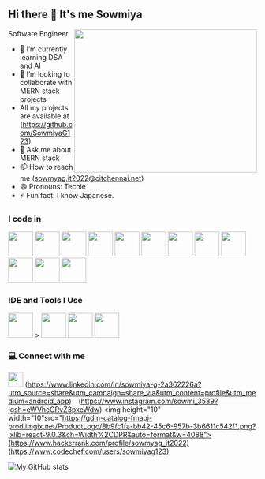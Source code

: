 ## Hi there 👋 It's me Sowmiya

Software Engineer
<img align="right" width="370" height="290" src="C:\Users\sowsr\OneDrive\Pictures\Screenshots\Screenshot (204).png"/>

- 🌱 I’m currently learning DSA and AI
- 👯 I’m looking to collaborate with MERN stack projects
- All my projects are available at (https://github.com/SowmiyaG123)
- 💬 Ask me about MERN stack
- 📫 How to reach me (sowmyag.it2022@citchennai.net)
  <br/>
- 😄 Pronouns: Techie
- ⚡ Fun fact: I know Japanese.

### I code in

<img height="50" width="50" src="https://img.icons8.com/color/48/000000/python.png" /> <img height="50" width="50" src="https://img.icons8.com/color/48/000000/c-programming.png" /> <img height="50" width="50" src="https://img.icons8.com/color/48/000000/java-coffee-cup-logo.png" /> <img height="50" width="50" src="https://img.icons8.com/color/48/000000/html-5.png" /> <img height="50" width="50" src="https://img.icons8.com/color/48/000000/css3.png" /> <img height="50" width="50" src="https://img.icons8.com/color/48/000000/bootstrap.png" />
<img height="50" width="50" src="https://img.icons8.com/color/48/000000/javascript.png"/> <img height="50" width="50" src="https://img.icons8.com/color/48/000000/react-native.png"/> <img height="50" width="50" src="https://img.icons8.com/color/48/000000/mysql-logo.png"/> <img height="50" width="50" src="https://img.icons8.com/color/48/000000/mongodb.png"/> <img height="50" width="50" src="https://img.icons8.com/color/48/000000/nodejs.png"/> <img height="50" width="50" src="https://img.icons8.com/color/48/000000/spring-logo.png"/>

### IDE and Tools I Use

<img height="50" width="50" src="https://img.icons8.com/color/48/000000/visual-studio-code-2019.png"/> > <img height="50" src="https://img.icons8.com/officel/480/null/java-eclipse.png"/> <img height="50" width="50" src="https://img.icons8.com/doodle/48/000000/adobe-photoshop.png"/> <img height="50" width="50" src="https://img.icons8.com/color/48/000000/figma--v1.png"/>

### 💻 Connect with me

<img height="30" src="https://th.bing.com/th/id/OIP.lFopDUwfiDno8O5opvg-YQAAAA?rs=1&pid=ImgDetMain"/> (https://www.linkedin.com/in/sowmiya-g-2a362226a?utm_source=share&utm_campaign=share_via&utm_content=profile&utm_medium=android_app)
<img height="10" width="10" src="https://th.bing.com/th/id/OIP.mMzZ6OsYd7BWk4kSXGA70AHaHx?rs=1&pid=ImgDetMain">(https://www.instagram.com/sowmi_3589?igsh=eWVhcGRvZ3pxeWdw)
<img height="10" width="10"src="https://gdm-catalog-fmapi-prod.imgix.net/ProductLogo/8b9fc1fa-bb42-45c6-957b-3b6611c542f1.png?ixlib=react-9.0.3&ch=Width%2CDPR&auto=format&w=4088">(https://www.hackerrank.com/profile/sowmyag_it2022)
<img height="10" width="10" src="https://th.bing.com/th/id/OIP.2AhrOZ6lYyFoZ85w5CLs1AAAAA?rs=1&pid=ImgDetMain">(https://www.codechef.com/users/sowmiyag123)

![My GitHub stats](https://github-readme-stats.vercel.app/api?username=SowmiyaG123&theme=dark&show_icons=true&&hide=issues,contribs)
